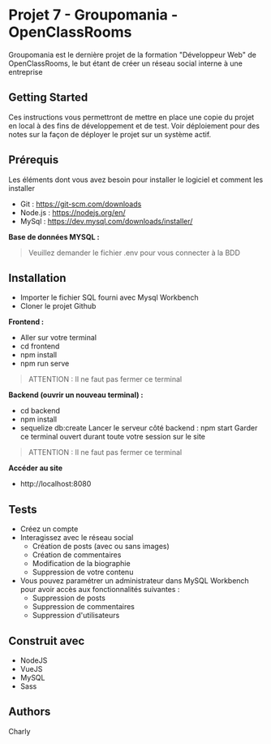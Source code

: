 # Projet 7 - Groupomania - OpenClassRooms
Groupomania est le dernière projet de la formation "Développeur Web" de OpenClassRooms, le but étant de créer un réseau social interne à une entreprise

## Getting Started
Ces instructions vous permettront de mettre en place une copie du projet en local à des fins de développement et de test. Voir déploiement pour des notes sur la façon de déployer le projet sur un système actif.

## Prérequis
Les éléments dont vous avez besoin pour installer le logiciel et comment les installer

- Git : https://git-scm.com/downloads
- Node.js : https://nodejs.org/en/
- MySql : https://dev.mysql.com/downloads/installer/

**Base de données MYSQL :**

> Veuillez demander le fichier .env pour vous connecter à la BDD


## Installation

- Importer le fichier SQL fourni avec Mysql Workbench
- Cloner le projet Github

**Frontend :**
- Aller sur votre terminal 
- cd frontend 
- npm install
- npm run serve

> ATTENTION : Il ne faut pas fermer ce terminal

**Backend (ouvrir un nouveau terminal) :**
- cd backend
- npm install
- sequelize db:create Lancer le serveur côté backend : npm start Garder ce terminal ouvert durant toute votre session sur le site

> ATTENTION : Il ne faut pas fermer ce terminal


**Accéder au site**

- http://localhost:8080

## Tests

- Créez un compte
- Interagissez avec le réseau social
   - Création de posts (avec ou sans images)
   - Création de commentaires
   - Modification de la biographie
   - Suppression de votre contenu
- Vous pouvez paramétrer un administrateur dans MySQL Workbench pour avoir accès aux fonctionnalités suivantes :
  - Suppression de posts
  - Suppression de commentaires
  - Suppression d'utilisateurs

## Construit avec
- NodeJS
- VueJS
- MySQL
- Sass


## Authors
Charly
